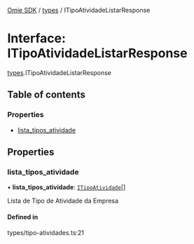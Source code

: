 [Omie SDK](../README.md) / [types](../modules/types.md) / ITipoAtividadeListarResponse

# Interface: ITipoAtividadeListarResponse

[types](../modules/types.md).ITipoAtividadeListarResponse

## Table of contents

### Properties

- [lista\_tipos\_atividade](types.ITipoAtividadeListarResponse.md#lista_tipos_atividade)

## Properties

### lista\_tipos\_atividade

• **lista\_tipos\_atividade**: [`ITipoAtividade`](types.ITipoAtividade.md)[]

Lista de Tipo de Atividade da Empresa

#### Defined in

types/tipo-atividades.ts:21
